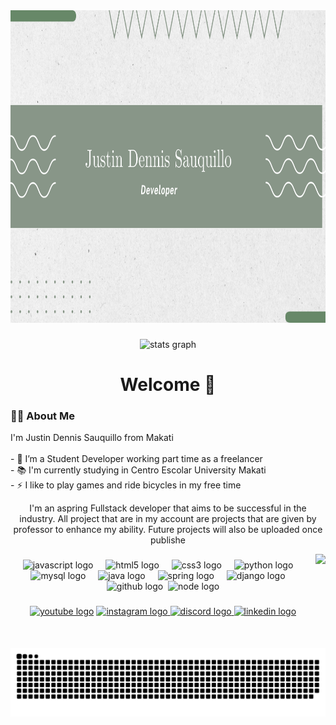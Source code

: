 <img src="https://github.com/JDennisovich/JDennisovich/blob/main/Green%20Modern%20Corporate%20Personal%20Vlog%20YouTube%20Banner.png" height="500" alt="banner">

###

<div align="center">
  <img src="https://github-readme-stats.vercel.app/api?username=JDennisovich&hide_title=false&hide_rank=false&show_icons=true&include_all_commits=true&count_private=true&disable_animations=false&theme=dracula&locale=en&hide_border=false" height="150" alt="stats graph"  />
  
###

<h1 align="center">Welcome 👋</h1>
<h3 align="left">👩‍💻  About Me</h3>
<p align="left">I'm Justin Dennis Sauquillo from Makati<br><br>- 🔭 I’m a Student Developer working part time as a freelancer<br>- 📚 I'm currently studying in Centro Escolar University Makati<br>- ⚡ I like to play games and ride bicycles in my free time</p>



I'm an aspring Fullstack developer that aims to be successful in the industry. All project that are in my account are projects that are given by professor to enhance my ability. Future projects will also be uploaded once publishe

<img align="right" height="150" src="https://tenor.com/sUw0EzdiBJX.gif"  />

###

<div align="center">
  <img src="https://cdn.jsdelivr.net/gh/devicons/devicon/icons/javascript/javascript-original.svg" height="30" alt="javascript logo"  />
  <img width="12" />
  <img src="https://cdn.jsdelivr.net/gh/devicons/devicon/icons/html5/html5-original.svg" height="30" alt="html5 logo"  />
  <img width="12" />
  <img src="https://cdn.jsdelivr.net/gh/devicons/devicon/icons/css3/css3-original.svg" height="30" alt="css3 logo"  />
  <img width="12" />
  <img src="https://cdn.jsdelivr.net/gh/devicons/devicon/icons/python/python-original.svg" height="30" alt="python logo"  />
  <img width="12" />
  <img src="https://cdn.jsdelivr.net/gh/devicons/devicon@latest/icons/mysql/mysql-original.svg" height="30" alt="mysql logo"  />
  <img width="12" />
  <img src="https://cdn.jsdelivr.net/gh/devicons/devicon@latest/icons/java/java-original-wordmark.svg" height="30" alt="java logo"  />
  <img width="12" />
  <img src="https://cdn.jsdelivr.net/gh/devicons/devicon@latest/icons/spring/spring-original.svg" height="30" alt="spring logo"  />
  <img width="12" />
  <img src="https://cdn.jsdelivr.net/gh/devicons/devicon@latest/icons/django/django-plain.svg" height="30" alt="django logo"  />
  <img width="12" />
  <img src="https://cdn.jsdelivr.net/gh/devicons/devicon@latest/icons/github/github-original.svg" height="30" alt="github logo"  />
  <img witdth="12"/>
  <img src="https://cdn.jsdelivr.net/gh/devicons/devicon@latest/icons/nodejs/nodejs-original.svg" height="30" alt="node logo"  />
</div>

###

<div align="center">
  <a href="https://www.youtube.com/channel/UCxYkHRCQg0IdUdwuZzfQtFA"><img src="https://img.shields.io/static/v1?message=Youtube&logo=youtube&label=&color=FF0000&logoColor=white&labelColor=&style=for-the-badge" 
 height="35" alt="youtube logo"  /></a>
  <a href="https://www.instagram.com/deejustin_sauquillo/"><img src="https://img.shields.io/static/v1?message=Instagram&logo=instagram&label=&color=E4405F&logoColor=white&labelColor=&style=for-the-badge" height="35" alt="instagram logo"  />
  <a href="https://discordapp.com/users/JDSauquillo/"><img src="https://img.shields.io/static/v1?message=Discord&logo=discord&label=&color=7289DA&logoColor=white&labelColor=&style=for-the-badge" height="35" alt="discord logo"  />
  <a href="https://www.linkedin.com/in/justin-dennis-sauquillo-24b679281/"><img src="https://img.shields.io/static/v1?message=LinkedIn&logo=linkedin&label=&color=0077B5&logoColor=white&labelColor=&style=for-the-badge" height="35" alt="linkedin logo"  /></a>
</div>

###
<br clear="both">
<img src="https://raw.githubusercontent.com/JDennisovich/JDennisovich/output/snake.svg" alt="Snake animation" />

###
